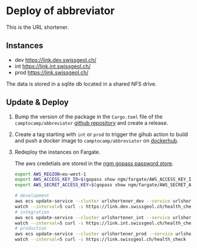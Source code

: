 # Deploy of abbreviator

This is the URL shortener.

## Instances

- dev https://link.dev.swissgeol.ch/
- int https://link.int.swissgeol.ch/
- prod https://link.swissgeol.ch/

The data is stored in a sqlite db located in a shared NFS drive.


## Update & Deploy

1. Bump the version of the package in the `Cargo.toml` file of the `camptocamp/abbreviator` [github repository](https://github.com/camptocamp/abbreviator) and create a release.

2. Create a tag starting with `int` or `prod` to trigger the gihub action to build and push a docker image to `camptocamp/abbreviator` on [dockerhub](https://hub.docker.com/repository/docker/camptocamp/abbreviator).

3. Redeploy the instances on Fargate.

    The aws credetials are stored in the [ngm gopass password store](https://git.swisstopo.admin.ch/ngm/password-store-ngm).

    ```bash
    export AWS_REGION=eu-west-1
    export AWS_ACCESS_KEY_ID=$(gopass show ngm/fargate/AWS_ACCESS_KEY_ID)
    export AWS_SECRET_ACCESS_KEY=$(gopass show ngm/fargate/AWS_SECRET_ACCESS_KEY)
    ```

    ```bash
    # development
    aws ecs update-service --cluster urlshortener_dev --service urlshortener_dev --force-new-deployment
    watch --interval=5 curl -s https://link.dev.swissgeol.ch/health_check
    # integration
    aws ecs update-service --cluster urlshortener_int --service urlshortener_int --force-new-deployment
    watch --interval=5 curl -s https://link.int.swissgeol.ch/health_check
    # production
    aws ecs update-service --cluster urlshortener_prod --service urlshortener_prod --force-new-deployment
    watch --interval=5 curl -s https://link.swissgeol.ch/health_check
    ```
